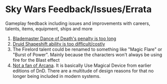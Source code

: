 # Sky Wars Feedback/Issues/Errata

Gameplay feedback including issues and improvements with careers, talents, items, equipment, ships and more


1. [Blademaster Dance of Death's penalty is too long](https://www.reddit.com/r/swrpg/comments/5jl3ol/sky_wars_edge_of_the_kingdom_a_free_120_page/dbh7bwk/)
2. [Druid Shapeshift ability is too difficult/costly](https://www.reddit.com/r/swrpg/comments/5jl3ol/sky_wars_edge_of_the_kingdom_a_free_120_page/dbha5tl/)
3. The Firelord talent could be renamed to something like "Magic Flare" or "Burst of Power". Mainly because the characters won't always be using fire for the Blast effect
4. [Not a fan of Arcana](https://www.reddit.com/r/skywarsrpg/comments/5jm51d/sky_wars_feedbackissueserrata/dbipd4f/). It is basically Use Magical Device from earlier editions of DnD. There are a multitude of design reasons for that no longer being included in modern systems.
